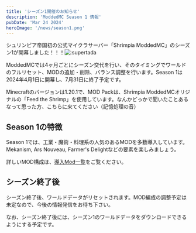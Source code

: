 ```yaml
---
title: 'シーズン1開催のお知らせ'
description: 'ModdedMC Season 1 情報'
pubDate: 'Mar 24 2024'
heroImage: '/news/season1.png'
---
```


シュリンピア帝国初の公式マイクラサーバー「Shrimpia ModdedMC」のシーズン1が開幕しました！！！<img class="custom-emoji" src="https://mk.shrimpia.network/proxy/image.webp?url=https%3A%2F%2Fmedia.shrimpia.network%2Fmk-shrimpia%2Ffiles%2F988f67bf-c62e-49e9-9f35-52bb6da5f1bc.gif&emoji=1" alt=":supertada" />

ModdedMCでは4ヶ月ごとにシーズン交代を行い、そのタイミングでワールドのフルリセット、MODの追加・削除、バランス調整を行います。Season 1は2024年4月1日に開幕し、7月31日に終了予定です。

Minecraftのバージョンは1.20.1で、MOD Packは、Shrimpia ModdedMCオリジナルの「Feed the Shrimp」を使用しています。なんかどっかで聞いたことあるなって思った方、こちらに来てください（記憶処理の音）

## Season 1の特徴

Season 1では、工業・魔術・料理系の人気のあるMODを多数導入しています。Mekanism, Ars Nouveau, Farmer's Delightなどの要素を楽しみましょう。

詳しいMOD構成は、[導入Mod一覧](/mods)をご覧ください。

## シーズン終了後

シーズン終了後、ワールドデータがリセットされます。MOD編成の調整予定は未定なので、今後の情報発信をお待ち下さい。

なお、シーズン終了後には、シーズン1のワールドデータをダウンロードできるようにする予定です。